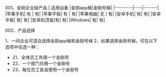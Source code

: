 001、金刚企业级产品
| 适用设备 |金刚app梯|金刚号梯|
|---------|----|-------|
|苹果手机| 有 | 有| 
|苹果平板| 有 | 有| 
|苹果电脑| 无 | 有| 
|安卓手机| 有| 有| 
|安卓平板| 有| 有| 
|安卓机顶盒|有| 有|
|Windows| 有| 有|

002、产品选择

1、一间企业可混合选择金刚app梯和金刚号梯
2、如果选择金刚号梯，可在以下选项中任选一种：
- 21、全体员工共用一个金刚号
- 22、一个部门共用一个金刚号
- 23、每位员工各自使用一个金刚号
